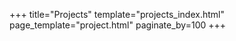 +++
title="Projects"
template="projects_index.html"
page_template="project.html"
paginate_by=100
+++